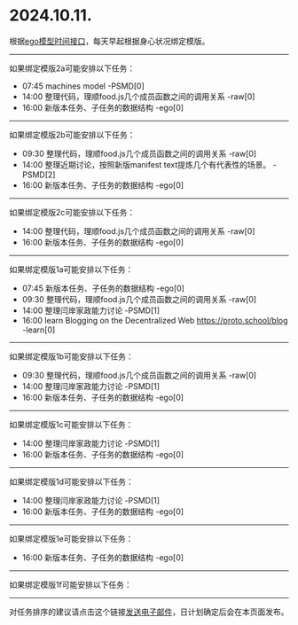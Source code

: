# 2024.10.11.

根据[ego模型时间接口](https://gitee.com/hyg/blog/blob/master/timeflow.md)，每天早起根据身心状况绑定模版。

---
如果绑定模版2a可能安排以下任务：

- 07:45	machines model -PSMD[0]
- 14:00	整理代码，理顺food.js几个成员函数之间的调用关系 -raw[0]
- 16:00	新版本任务、子任务的数据结构 -ego[0]

---
如果绑定模版2b可能安排以下任务：

- 09:30	整理代码，理顺food.js几个成员函数之间的调用关系 -raw[0]
- 14:00	整理近期讨论，按照新版manifest text提炼几个有代表性的场景。 -PSMD[2]
- 16:00	新版本任务、子任务的数据结构 -ego[0]

---
如果绑定模版2c可能安排以下任务：

- 14:00	整理代码，理顺food.js几个成员函数之间的调用关系 -raw[0]
- 16:00	新版本任务、子任务的数据结构 -ego[0]

---
如果绑定模版1a可能安排以下任务：

- 07:45	新版本任务、子任务的数据结构 -ego[0]
- 09:30	整理代码，理顺food.js几个成员函数之间的调用关系 -raw[0]
- 14:00	整理闫岸家政能力讨论 -PSMD[1]
- 16:00	learn Blogging on the Decentralized Web https://proto.school/blog -learn[0]

---
如果绑定模版1b可能安排以下任务：

- 09:30	整理代码，理顺food.js几个成员函数之间的调用关系 -raw[0]
- 14:00	整理闫岸家政能力讨论 -PSMD[1]
- 16:00	新版本任务、子任务的数据结构 -ego[0]

---
如果绑定模版1c可能安排以下任务：

- 14:00	整理闫岸家政能力讨论 -PSMD[1]
- 16:00	新版本任务、子任务的数据结构 -ego[0]

---
如果绑定模版1d可能安排以下任务：

- 14:00	整理闫岸家政能力讨论 -PSMD[1]
- 16:00	新版本任务、子任务的数据结构 -ego[0]

---
如果绑定模版1e可能安排以下任务：

- 16:00	新版本任务、子任务的数据结构 -ego[0]

---
如果绑定模版1f可能安排以下任务：


---
对任务排序的建议请点击这个链接<a href="mailto:huangyg@mars22.com?subject=关于2024.10.11.任务排序的建议&body=date: 2024.10.11.%0D%0Afile: ../../blog/release/time/d.20241011.md%0D%0A---请勿修改邮件主题及以上内容---%0D%0A">发送电子邮件</a>，日计划确定后会在本页面发布。